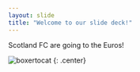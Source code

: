 ```yaml
---
layout: slide
title: "Welcome to our slide deck!"
---
```


Scotland FC are going to the Euros!

![boxertocat](https://octodex.github.com/images/boxertocat_octodex.jpg)
{: .center}

